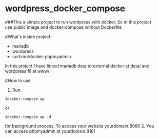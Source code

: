 # wordpress_docker_compose

###This a simple project to run wordpress with docker. So in this project use public image and docker-compose without Dockerfile

#What's inside project 
- mariadb
- wordpress
- corbinu/docker-phpmyadmin

In this project I have linked mariadb data to external docker at data/ and wordpress fil at www/

#How to use 
1. Run 
  ``` 
  $docker-compose up
  ```
  or 
  ``` 
  $docker-compose up -d 
  ```
  for background process, To access your website yourdomain:8080
2. You can access phpmyadmin at yourdomain:8181

